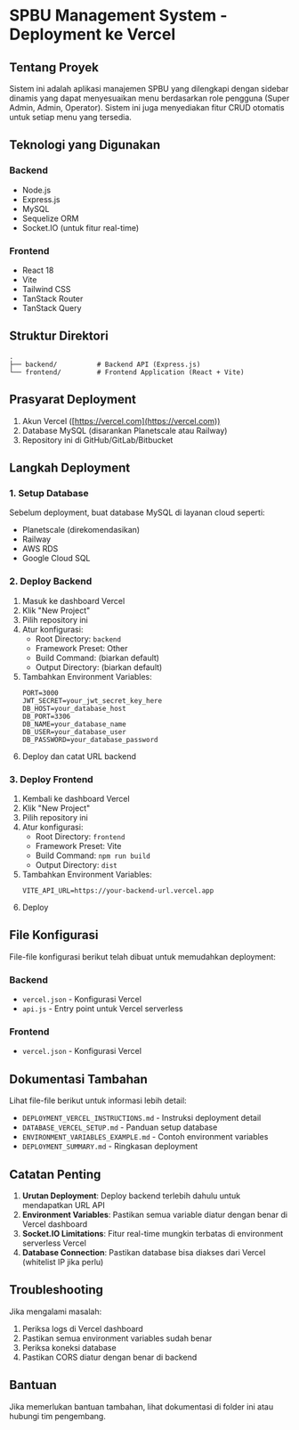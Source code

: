 # SPBU Management System - Deployment ke Vercel

## Tentang Proyek

Sistem ini adalah aplikasi manajemen SPBU yang dilengkapi dengan sidebar dinamis yang dapat menyesuaikan menu berdasarkan role pengguna (Super Admin, Admin, Operator). Sistem ini juga menyediakan fitur CRUD otomatis untuk setiap menu yang tersedia.

## Teknologi yang Digunakan

### Backend
- Node.js
- Express.js
- MySQL
- Sequelize ORM
- Socket.IO (untuk fitur real-time)

### Frontend
- React 18
- Vite
- Tailwind CSS
- TanStack Router
- TanStack Query

## Struktur Direktori

```
.
├── backend/          # Backend API (Express.js)
└── frontend/         # Frontend Application (React + Vite)
```

## Prasyarat Deployment

1. Akun Vercel ([https://vercel.com](https://vercel.com))
2. Database MySQL (disarankan Planetscale atau Railway)
3. Repository ini di GitHub/GitLab/Bitbucket

## Langkah Deployment

### 1. Setup Database

Sebelum deployment, buat database MySQL di layanan cloud seperti:
- Planetscale (direkomendasikan)
- Railway
- AWS RDS
- Google Cloud SQL

### 2. Deploy Backend

1. Masuk ke dashboard Vercel
2. Klik "New Project"
3. Pilih repository ini
4. Atur konfigurasi:
   - Root Directory: `backend`
   - Framework Preset: Other
   - Build Command: (biarkan default)
   - Output Directory: (biarkan default)
5. Tambahkan Environment Variables:
   ```
   PORT=3000
   JWT_SECRET=your_jwt_secret_key_here
   DB_HOST=your_database_host
   DB_PORT=3306
   DB_NAME=your_database_name
   DB_USER=your_database_user
   DB_PASSWORD=your_database_password
   ```
6. Deploy dan catat URL backend

### 3. Deploy Frontend

1. Kembali ke dashboard Vercel
2. Klik "New Project"
3. Pilih repository ini
4. Atur konfigurasi:
   - Root Directory: `frontend`
   - Framework Preset: Vite
   - Build Command: `npm run build`
   - Output Directory: `dist`
5. Tambahkan Environment Variables:
   ```
   VITE_API_URL=https://your-backend-url.vercel.app
   ```
6. Deploy

## File Konfigurasi

File-file konfigurasi berikut telah dibuat untuk memudahkan deployment:

### Backend
- `vercel.json` - Konfigurasi Vercel
- `api.js` - Entry point untuk Vercel serverless

### Frontend
- `vercel.json` - Konfigurasi Vercel

## Dokumentasi Tambahan

Lihat file-file berikut untuk informasi lebih detail:
- `DEPLOYMENT_VERCEL_INSTRUCTIONS.md` - Instruksi deployment detail
- `DATABASE_VERCEL_SETUP.md` - Panduan setup database
- `ENVIRONMENT_VARIABLES_EXAMPLE.md` - Contoh environment variables
- `DEPLOYMENT_SUMMARY.md` - Ringkasan deployment

## Catatan Penting

1. **Urutan Deployment**: Deploy backend terlebih dahulu untuk mendapatkan URL API
2. **Environment Variables**: Pastikan semua variable diatur dengan benar di Vercel dashboard
3. **Socket.IO Limitations**: Fitur real-time mungkin terbatas di environment serverless Vercel
4. **Database Connection**: Pastikan database bisa diakses dari Vercel (whitelist IP jika perlu)

## Troubleshooting

Jika mengalami masalah:
1. Periksa logs di Vercel dashboard
2. Pastikan semua environment variables sudah benar
3. Periksa koneksi database
4. Pastikan CORS diatur dengan benar di backend

## Bantuan

Jika memerlukan bantuan tambahan, lihat dokumentasi di folder ini atau hubungi tim pengembang.